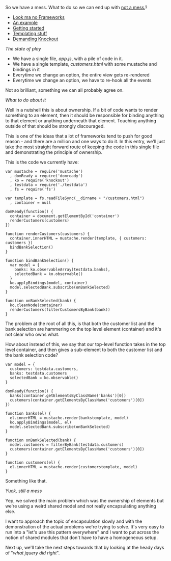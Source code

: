 So we have a mess. What to do so we can end up with [not a mess.](https://github.com/robashton/look-ma-no-frameworks/)?

- [Look ma no Frameworks](/entries/look-ma,-no-frameworks.html)
- [An example](/entries/frameworkless-js---an-example.html)
- [Getting started](/entries/starting-the-frameworkless-js-project.html)
- [Templating stuff](/entries/frameworkless-js---rendering-templates.html)
- [Demanding Knockout](/entries/frameworkless-js---but-we-*really*-want-to-use-knockout-for-that-bit.html)

*The state of play*

- We have a single file, *app.js*, with a pile of code in it.
- We have a single template, *customers.html* with some mustache and bindings in it
- Everytime we change an option, the entire view gets re-rendered
- Everytime we change an option, we have to re-hook all the events

Not so brilliant, something we can all probably agree on.

*What to do about it*

Well in a nutshell this is about ownership. If a bit of code wants to render something to an element, then it should be responsible for binding anything to that element or anything underneath that element. Touching anything outside of that should be strongly discouraged.

This is one of the ideas that a lot of frameworks tend to push for good reason - and there are a million and one ways to do it. In this entry, we'll just take the most straight forward route of keeping the code in this single file and demonstrating the principle of ownership.

This is the code we currently have:

    var mustache = require('mustache')
      , domReady = require('domready')
      , ko = require('knockout')
      , testdata = require('./testdata')
      , fs = require('fs')

    var template = fs.readFileSync(__dirname + "/customers.html")
      , container = null

    domReady(function() {
      container = document.getElementById('container')
      renderCustomers(customers)
    })

    function renderCustomers(customers) {
      container.innerHTML = mustache.render(template, { customers:  customers })
      bindBankSelection()
    }

    function bindBankSelection() {
      var model = {
        banks: ko.observableArray(testdata.banks),
        selectedBank = ko.observable()
      }
      ko.applyBindings(model, container)
      model.selectedBank.subscribe(onBankSelected)
    }

    function onBankSelected(bank) {
      ko.cleanNode(container)
      renderCustomers(filterCustomersByBank(bank))
    }

The problem at the root of all this, is that both the customer list and the bank selection are hammering on the top level element (container) and it's not clear who owns what.

How about instead of this, we say that our top-level function takes in the top level container, and then gives a sub-element to both the customer list and the bank selection code?

    var model = {
      customers: testdata.customers,
      banks: testdata.customers
      selectedBank = ko.observable()
    }

    domReady(function() {
      banks(container.getElementsByClassName('banks')[0])
      customers(container.getElementsByClassName('customers')[0])
    })

    function banks(el) {
      el.innerHTML = mustache.render(bankstemplate, model)
      ko.applyBindings(model, el)
      model.selectedBank.subscribe(onBankSelected)
    }

    function onBankSelected(bank) {
      model.customers = filterByBank(testdata.customers)
      customers(container.getElementsByClassName('customers')[0])
    }

    function customers(el) {
      el.innerHTML = mustache.render(customerstemplate, model)
    }

Something like that.

*Yuck, still a mess*

Yep, we solved the main problem which was the ownership of elements but we're using a weird shared model and not really encapsulating anything else.

I want to approach the topic of encapsulation slowly and with the demonstration of the actual problems we're trying to solve. It's very easy to run into a "let's use this pattern everywhere" and I want to put across the notion of shared modules that don't have to have a homogeneous setup.

Next up, we'll take the next steps towards that by looking at the heady days of "*what jquery did right*".





